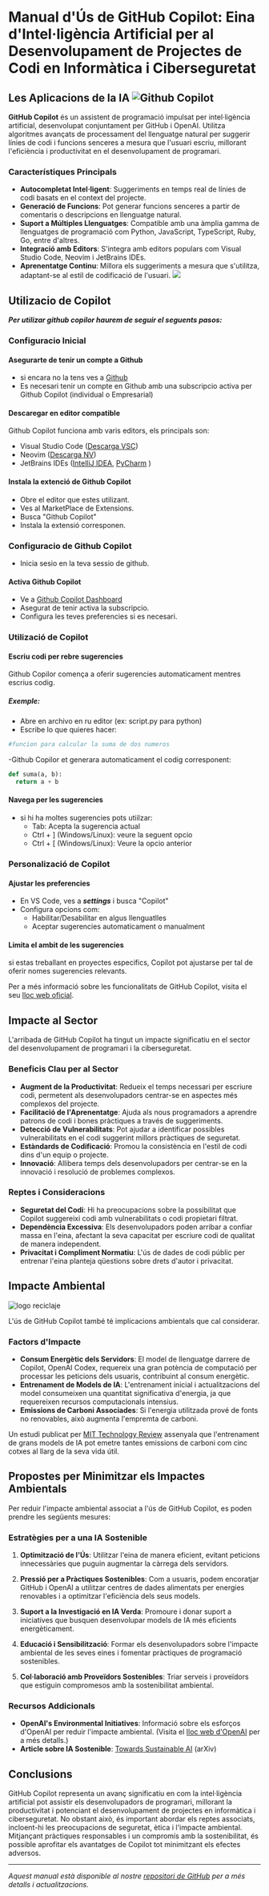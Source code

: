 # Manual d'Ús de GitHub Copilot: Eina d'Intel·ligència Artificial per al Desenvolupament de Projectes de Codi en Informàtica i Ciberseguretat

## Les Aplicacions de la IA ![Github Copilot](https://gotrialpro.com/wp-content/uploads/edd/2024/08/GitHub-Copilot-Free-Trial.png)

**GitHub Copilot** és un assistent de programació impulsat per intel·ligència artificial, desenvolupat conjuntament per GitHub i OpenAI. Utilitza algoritmes avançats de processament del llenguatge natural per suggerir línies de codi i funcions senceres a mesura que l'usuari escriu, millorant l'eficiència i productivitat en el desenvolupament de programari.

### Característiques Principals

- **Autocompletat Intel·ligent**: Suggeriments en temps real de línies de codi basats en el context del projecte.
- **Generació de Funcions**: Pot generar funcions senceres a partir de comentaris o descripcions en llenguatge natural.
- **Suport a Múltiples Llenguatges**: Compatible amb una àmplia gamma de llenguatges de programació com Python, JavaScript, TypeScript, Ruby, Go, entre d'altres.
- **Integració amb Editors**: S'integra amb editors populars com Visual Studio Code, Neovim i JetBrains IDEs.
- **Aprenentatge Continu**: Millora els suggeriments a mesura que s'utilitza, adaptant-se al estil de codificació de l'usuari.
  ![](https://www.amitmerchant.com/images/copilot-chat-fix-error-code.png)
  
## Utilizacio de Copilot
***Per utilizar github copilor haurem de seguir el seguents pasos:***

### Configuracio Inicial
#### Asegurarte de tenir un compte a Github
- si encara no la tens ves a [Github](https://github.com/)
- Es necesari tenir un compte en Github amb una subscripcio activa per Github Copilot (individual o Empresarial)
#### Descaregar en editor compatible
Github Copilot funciona amb varis editors, els principals son:
- Visual Studio Code ([Descarga VSC](https://code.visualstudio.com/download))
- Neovim ([Descarga NV](https://sourceforge.net/projects/neovim.mirror/))
- JetBrains IDEs ([IntelliJ IDEA](https://www.jetbrains.com/idea/download/?section=linux), [PyCharm](https://www.jetbrains.com/pycharm/download/?section=linux) )
#### Instala la extenció de Github Copilot
- Obre el editor que estes utilizant.
- Ves al MarketPlace de Extensions.
- Busca "Github Copilot"
- Instala la extensió corresponen.
  
### Configuracio de Github Copilot
- Inicia sesio en la teva sessio de github.
#### Activa Github Copilot
- Ve a [Github Copilot Dashboard](https://github.com/features/copilot)
- Asegurat de tenir activa la subscripcio.
- Configura les teves preferencies si es necesari.

### Utilizació de Copilot
#### Escriu codi per rebre sugerencies
Github Copilor comença a oferir sugerencies automaticament mentres escrius codig.
##### Exemple:
- Abre en archivo en ru editor (ex: script.py para python)
- Escribe lo que quieres hacer:
```python
#funcion para calcular la suma de dos numeros
```
-Github Copilor et generara automaticament el codig corresponent:
```python
def suma(a, b):
  return a + b
```
#### Navega per les sugerencies
- si hi ha moltes sugerencies pots utiilzar:
    - Tab: Acepta la sugerencia actual
    - Ctrl + ] (Windows/Linux): veure la seguent opcio
    - Ctrl + [ (Windows/Linux): Veure la opcio anterior
      
### Personalizació de Copilot
#### Ajustar les preferencies 
- En VS Code, ves a ***settings*** i busca "Copilot"
- Configura opcions com:
    - Habilitar/Desabilitar en algus llenguatlles
    - Aceptar sugerencies automaticament o manualment
#### Limita el ambit de les sugerencies
si estas treballant en proyectes especifics, Copilot pot ajustarse per tal de oferir nomes sugerencies relevants.

Per a més informació sobre les funcionalitats de GitHub Copilot, visita el seu [lloc web oficial](https://copilot.github.com/).

## Impacte al Sector

L'arribada de GitHub Copilot ha tingut un impacte significatiu en el sector del desenvolupament de programari i la ciberseguretat.

### Beneficis Clau per al Sector

- **Augment de la Productivitat**: Redueix el temps necessari per escriure codi, permetent als desenvolupadors centrar-se en aspectes més complexos del projecte.
- **Facilitació de l'Aprenentatge**: Ajuda als nous programadors a aprendre patrons de codi i bones pràctiques a través de suggeriments.
- **Detecció de Vulnerabilitats**: Pot ajudar a identificar possibles vulnerabilitats en el codi suggerint millors pràctiques de seguretat.
- **Estàndards de Codificació**: Promou la consistència en l'estil de codi dins d'un equip o projecte.
- **Innovació**: Allibera temps dels desenvolupadors per centrar-se en la innovació i resolució de problemes complexos.

### Reptes i Consideracions

- **Seguretat del Codi**: Hi ha preocupacions sobre la possibilitat que Copilot suggereixi codi amb vulnerabilitats o codi propietari filtrat.
- **Dependència Excessiva**: Els desenvolupadors poden arribar a confiar massa en l'eina, afectant la seva capacitat per escriure codi de qualitat de manera independent.
- **Privacitat i Compliment Normatiu**: L'ús de dades de codi públic per entrenar l'eina planteja qüestions sobre drets d'autor i privacitat.

## Impacte Ambiental
![logo reciclaje](https://encrypted-tbn0.gstatic.com/images?q=tbn:ANd9GcQdh_TJZHNw5juE-RbMJnV9Ab9XEdRuzKaIIg&s)

L'ús de GitHub Copilot també té implicacions ambientals que cal considerar.

### Factors d'Impacte

- **Consum Energètic dels Servidors**: El model de llenguatge darrere de Copilot, OpenAI Codex, requereix una gran potència de computació per processar les peticions dels usuaris, contribuint al consum energètic.
- **Entrenament de Models de IA**: L'entrenament inicial i actualitzacions del model consumeixen una quantitat significativa d'energia, ja que requereixen recursos computacionals intensius.
- **Emissions de Carboni Associades**: Si l'energia utilitzada prové de fonts no renovables, això augmenta l'empremta de carboni.

Un estudi publicat per [MIT Technology Review](https://www.technologyreview.com/2019/06/06/239031/training-a-single-ai-model-can-emit-as-much-carbon-as-five-cars-in-their-lifetimes/) assenyala que l'entrenament de grans models de IA pot emetre tantes emissions de carboni com cinc cotxes al llarg de la seva vida útil.

## Propostes per Minimitzar els Impactes Ambientals

Per reduir l'impacte ambiental associat a l'ús de GitHub Copilot, es poden prendre les següents mesures:

### Estratègies per a una IA Sostenible

1. **Optimització de l'Ús**: Utilitzar l'eina de manera eficient, evitant peticions innecessàries que puguin augmentar la càrrega dels servidors.

2. **Pressió per a Pràctiques Sostenibles**: Com a usuaris, podem encoratjar GitHub i OpenAI a utilitzar centres de dades alimentats per energies renovables i a optimitzar l'eficiència dels seus models.

3. **Suport a la Investigació en IA Verda**: Promoure i donar suport a iniciatives que busquen desenvolupar models de IA més eficients energèticament.

4. **Educació i Sensibilització**: Formar els desenvolupadors sobre l'impacte ambiental de les seves eines i fomentar pràctiques de programació sostenibles.

5. **Col·laboració amb Proveïdors Sostenibles**: Triar serveis i proveïdors que estiguin compromesos amb la sostenibilitat ambiental.

### Recursos Addicionals

- **OpenAI's Environmental Initiatives**: Informació sobre els esforços d'OpenAI per reduir l'impacte ambiental. (Visita el [lloc web d'OpenAI](https://openai.com/) per a més detalls.)
- **Article sobre IA Sostenible**: [Towards Sustainable AI](https://arxiv.org/abs/1907.05417) (arXiv)

## Conclusions

GitHub Copilot representa un avanç significatiu en com la intel·ligència artificial pot assistir els desenvolupadors de programari, millorant la productivitat i potenciant el desenvolupament de projectes en informàtica i ciberseguretat. No obstant això, és important abordar els reptes associats, incloent-hi les preocupacions de seguretat, ètica i l'impacte ambiental. Mitjançant pràctiques responsables i un compromís amb la sostenibilitat, és possible aprofitar els avantatges de Copilot tot minimitzant els efectes adversos.

---

*Aquest manual està disponible al nostre [repositori de GitHub](https://github.com/nomdelusuari/nomdelrepositori) per a més detalls i actualitzacions.*
